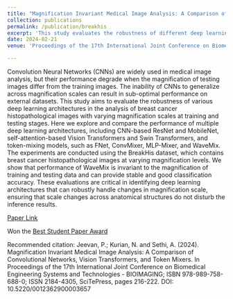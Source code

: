 ```yaml
---
title: "Magnification Invariant Medical Image Analysis: A Comparison of Convolutional Networks, Vision Transformers, and Token Mixers"
collection: publications
permalink: /publication/breakhis
excerpt: 'This study evaluates the robustness of different deep learning architectures for breast cancer histopathological image classification across magnification scales.'
date: 2024-02-21
venue: 'Proceedings of the 17th International Joint Conference on Biomedical Engineering Systems and Technologies, Rome, Italy'

---
```

Convolution Neural Networks (CNNs) are widely used in medical image analysis, but their performance degrade when the magnification of testing images differ from the training images. The inability of CNNs to generalize across magnification scales can result in sub-optimal performance on external datasets. This study aims to evaluate the robustness of various deep learning architectures in the analysis of breast cancer histopathological images with varying magnification scales at training and testing stages. Here we explore and compare the performance of multiple deep learning architectures, including CNN-based ResNet and MobileNet, self-attention-based Vision Transformers and Swin Transformers, and token-mixing models, such as FNet, ConvMixer, MLP-Mixer, and WaveMix. The experiments are conducted using the BreakHis dataset, which contains breast cancer histopathological images at varying magnification levels. We show that performance of WaveMix is invariant to the magnification of training and testing data and can provide stable and good classification accuracy. These evaluations are critical in identifying deep learning architectures that can robustly handle changes in magnification scale, ensuring that scale changes across anatomical structures do not disturb the inference results.

[Paper Link](https://www.scitepress.org/PublicationsDetail.aspx?ID=SZAO62y/tp4=&t=1)

Won the [Best Student Paper Award](https://drive.google.com/file/d/17-C_NkOn2xRtFkSaV_MvQg69bnZ8LnlZ/view?usp=sharing)

Recommended citation: Jeevan, P.; Kurian, N. and Sethi, A. (2024). Magnification Invariant Medical Image Analysis: A Comparison of Convolutional Networks, Vision Transformers, and Token Mixers. In Proceedings of the 17th International Joint Conference on Biomedical Engineering Systems and Technologies - BIOIMAGING; ISBN 978-989-758-688-0; ISSN 2184-4305, SciTePress, pages 216-222. DOI: 10.5220/0012362900003657 